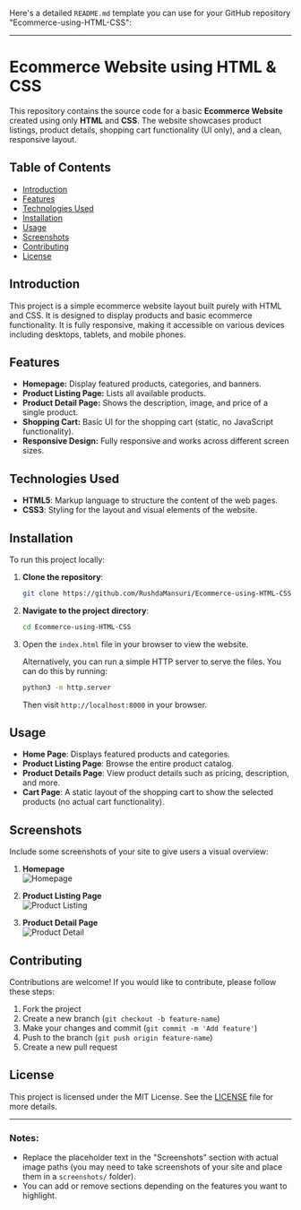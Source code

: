 Here's a detailed `README.md` template you can use for your GitHub repository "Ecommerce-using-HTML-CSS":

---

# Ecommerce Website using HTML & CSS

This repository contains the source code for a basic **Ecommerce Website** created using only **HTML** and **CSS**. The website showcases product listings, product details, shopping cart functionality (UI only), and a clean, responsive layout.

## Table of Contents

- [Introduction](#introduction)
- [Features](#features)
- [Technologies Used](#technologies-used)
- [Installation](#installation)
- [Usage](#usage)
- [Screenshots](#screenshots)
- [Contributing](#contributing)
- [License](#license)

## Introduction

This project is a simple ecommerce website layout built purely with HTML and CSS. It is designed to display products and basic ecommerce functionality. It is fully responsive, making it accessible on various devices including desktops, tablets, and mobile phones.

## Features

- **Homepage:** Display featured products, categories, and banners.
- **Product Listing Page:** Lists all available products.
- **Product Detail Page:** Shows the description, image, and price of a single product.
- **Shopping Cart:** Basic UI for the shopping cart (static, no JavaScript functionality).
- **Responsive Design:** Fully responsive and works across different screen sizes.

## Technologies Used

- **HTML5**: Markup language to structure the content of the web pages.
- **CSS3**: Styling for the layout and visual elements of the website.

## Installation

To run this project locally:

1. **Clone the repository**:
   ```bash
   git clone https://github.com/RushdaMansuri/Ecommerce-using-HTML-CSS.git
   ```

2. **Navigate to the project directory**:
   ```bash
   cd Ecommerce-using-HTML-CSS
   ```

3. Open the `index.html` file in your browser to view the website.

   Alternatively, you can run a simple HTTP server to serve the files. You can do this by running:

   ```bash
   python3 -m http.server
   ```

   Then visit `http://localhost:8000` in your browser.

## Usage

- **Home Page**: Displays featured products and categories.
- **Product Listing Page**: Browse the entire product catalog.
- **Product Details Page**: View product details such as pricing, description, and more.
- **Cart Page**: A static layout of the shopping cart to show the selected products (no actual cart functionality).

## Screenshots

Include some screenshots of your site to give users a visual overview:

1. **Homepage**  
   ![Homepage](screenshots/homepage.png)

2. **Product Listing Page**  
   ![Product Listing](screenshots/product-listing.png)

3. **Product Detail Page**  
   ![Product Detail](screenshots/product-detail.png)

## Contributing

Contributions are welcome! If you would like to contribute, please follow these steps:

1. Fork the project
2. Create a new branch (`git checkout -b feature-name`)
3. Make your changes and commit (`git commit -m 'Add feature'`)
4. Push to the branch (`git push origin feature-name`)
5. Create a new pull request

## License

This project is licensed under the MIT License. See the [LICENSE](LICENSE) file for more details.

---

### Notes:
- Replace the placeholder text in the "Screenshots" section with actual image paths (you may need to take screenshots of your site and place them in a `screenshots/` folder).
- You can add or remove sections depending on the features you want to highlight.
